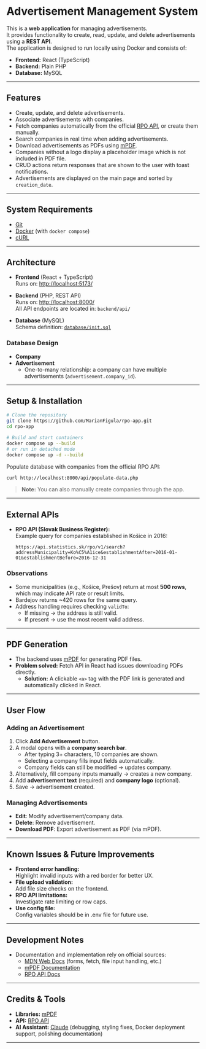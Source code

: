 # Advertisement Management System

This is a **web application** for managing advertisements.  
It provides functionality to create, read, update, and delete advertisements using a **REST API**.  
The application is designed to run locally using Docker and consists of:

- **Frontend:** React (TypeScript)
- **Backend:** Plain PHP
- **Database:** MySQL

---

## Features

- Create, update, and delete advertisements.
- Associate advertisements with companies.
- Fetch companies automatically from the official [RPO API](https://susrrpo.docs.apiary.io/), or create them manually.
- Search companies in real time when adding advertisements.
- Download advertisements as PDFs using [mPDF](https://mpdf.github.io/).
- Companies without a logo display a placeholder image which is not included in PDF file.
- CRUD actions return responses that are shown to the user with toast notifications.
- Advertisements are displayed on the main page and sorted by `creation_date`.

---

## System Requirements

- [Git](https://git-scm.com/)
- [Docker](https://www.docker.com/) (with `docker compose`)
- [cURL](https://curl.se/)

---

## Architecture

- **Frontend** (React + TypeScript)  
  Runs on: [http://localhost:5173/](http://localhost:5173/)

- **Backend** (PHP, REST API)  
  Runs on: [http://localhost:8000/](http://localhost:8000/)  
  All API endpoints are located in: `backend/api/`

- **Database** (MySQL)  
  Schema definition: [`database/init.sql`](database/init.sql)

### Database Design

- **Company**
- **Advertisement**
    - One-to-many relationship: a company can have multiple advertisements (`advertisement.company_id`).

---

## Setup & Installation

```bash
# Clone the repository
git clone https://github.com/MarianFigula/rpo-app.git
cd rpo-app

# Build and start containers
docker compose up --build
# or run in detached mode
docker compose up -d --build
```

Populate database with companies from the official RPO API:

```bash
curl http://localhost:8000/api/populate-data.php
```

> **Note:** You can also manually create companies through the app.

---

## External APIs

- **RPO API (Slovak Business Register):**  
  Example query for companies established in Košice in 2016:
  ```
  https://api.statistics.sk/rpo/v1/search?addressMunicipality=Ko%C5%A1ice&establishmentAfter=2016-01-01&establishmentBefore=2016-12-31
  ```

### Observations

- Some municipalities (e.g., Košice, Prešov) return at most **500 rows**, which may indicate API rate or result limits.
- Bardejov returns ~420 rows for the same query.
- Address handling requires checking `validTo`:
    - If missing → the address is still valid.
    - If present → use the most recent valid address.

---

## PDF Generation

- The backend uses [mPDF](https://mpdf.github.io/) for generating PDF files.
- **Problem solved:** Fetch API in React had issues downloading PDFs directly.
    - **Solution:** A clickable `<a>` tag with the PDF link is generated and automatically clicked in React.

---

## User Flow

### Adding an Advertisement
1. Click **Add Advertisement** button.
2. A modal opens with a **company search bar**.
    - After typing 3+ characters, 10 companies are shown.
    - Selecting a company fills input fields automatically.
    - Company fields can still be modified → updates company.
3. Alternatively, fill company inputs manually → creates a new company.
4. Add **advertisement text** (required) and **company logo** (optional).
5. Save → advertisement created.

### Managing Advertisements
- **Edit**: Modify advertisement/company data.
- **Delete**: Remove advertisement.
- **Download PDF**: Export advertisement as PDF (via mPDF).

---

## Known Issues & Future Improvements

- **Frontend error handling:**  
  Highlight invalid inputs with a red border for better UX.
- **File upload validation:**  
  Add file size checks on the frontend.
- **RPO API limitations:**  
  Investigate rate limiting or row caps.
- **Use config file:**  
  Config variables should be in .env file for future use.


---

## Development Notes

- Documentation and implementation rely on official sources:
    - [MDN Web Docs](https://developer.mozilla.org/) (forms, fetch, file input handling, etc.)
    - [mPDF Documentation](https://mpdf.github.io/)
    - [RPO API Docs](https://susrrpo.docs.apiary.io/)

---

## Credits & Tools

- **Libraries:** [mPDF](https://mpdf.github.io/)
- **API:** [RPO API](https://susrrpo.docs.apiary.io/)
- **AI Assistant:** [Claude](https://claude.ai/) (debugging, styling fixes, Docker deployment support, polishing documentation)

---
